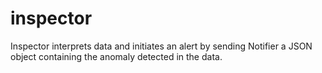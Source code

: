 # inspector
Inspector interprets data and initiates an alert by sending Notifier a JSON object containing the anomaly detected in the data.
